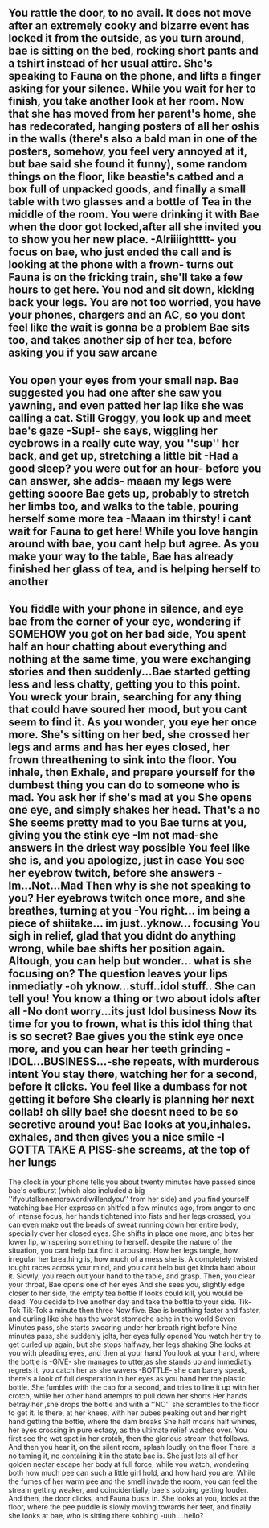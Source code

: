 You rattle the door, to no avail. It does not move after an extremely cooky and bizarre event has locked it from the outside, as you turn around, bae is sitting on the bed, rocking short pants and a tshirt instead of her usual attire. She's speaking to Fauna on the phone, and lifts a finger asking for your silence.
While you wait for her to finish, you take another look at her room. Now that she has moved from her parent's home, she has redecorated, hanging posters of all her oshis in the walls (there's also a bald man in one of the posters, somehow, you feel very annoyed at it, but bae said she found it funny), some random things on the floor, like beastie's catbed and a box full of unpacked goods, and finally a small table with two glasses and a bottle of Tea in the middle of the room. You were drinking it with Bae when the door got locked,after all she invited you to show you her new place.
-Alriiiightttt- you focus on bae, who just ended the call and is looking at the phone with a frown- turns out Fauna is on the fricking train, she'll take a few hours to get here.
You nod and sit down, kicking back your legs. You are not too worried, you have your phones, chargers and an AC, so you dont feel like the wait is gonna be a problem
Bae sits too, and takes another sip of her tea, before asking you if you saw arcane
----------------------------------------------------------------------------------------------------------------------------------------------------------------------
You open your eyes from your small nap. Bae suggested you had one after she saw you yawning, and even patted her lap like she was calling a cat. Still Groggy, you look up and meet bae's gaze
-Sup!- she says, wiggling her eyebrows in a really cute way, you ''sup'' her back, and get up, stretching a little bit
-Had a good sleep? you were out for an hour- before you can answer, she adds- maaan my legs were getting sooore
Bae gets up, probably to stretch her limbs too, and walks to the table, pouring herself some more tea
-Maaan im thirsty! i cant wait for Fauna to get here!
While you love hangin around with bae, you cant help but agree. As you make your way to the table, Bae has already finished her glass of tea, and is helping herself to another
----------------------------------------------------------------------------------------------------------------------------------------------------------------------
You fiddle with your phone in silence, and eye bae from the corner of your eye, wondering if SOMEHOW you got on her bad side, You spent half an hour chatting about everything and nothing at the same time, you were exchanging stories and then suddenly...Bae started getting less and less chatty, getting you to this point.
You wreck your brain, searching for any thing that could have soured her mood, but you cant seem to find it. As you wonder, you eye her once more.
She's sitting on her bed, she crossed her legs and arms and has her eyes closed, her frown threathening to sink into the floor.
You inhale, then Exhale, and prepare yourself for the dumbest thing you can do to someone who is mad.
You ask her if she's mad at you
She opens one eye, and simply shakes her head. That's a no
She seems pretty mad to you
Bae turns at you, giving you the stink eye
-Im not mad-she answers in the driest way possible
You feel like she is, and you apologize, just in case
You see her eyebrow twitch, before she answers 
-Im...Not...Mad
Then why is she not speaking to you?
Her eyebrows twitch once more, and she breathes, turning at you
-You right... im being a piece of shiitake... im just..yknow... focusing
You sigh in relief, glad that you didnt do anything wrong, while bae shifts her position again.
Altough, you can help but wonder... what is she focusing on? The question leaves your lips inmediatly
-oh yknow...stuff..idol stuff..
She can tell you! You know a thing or two about idols after all
-No dont worry...its just Idol business
Now its time for you to frown, what is this idol thing that is so secret?
Bae gives you the stink eye once more, and you can hear her teeth grinding
-IDOL...BUSINESS...-she repeats, with murderous intent
You stay there, watching her for a second, before it clicks. You feel like a dumbass for not getting it before
She clearly is planning her next collab! oh silly bae! she doesnt need to be so secretive around you!
Bae looks at you,inhales. exhales, and then gives you a nice smile
-I GOTTA TAKE A PISS-she screams, at the top of her lungs
--------------------------------------------------------------------------------------------------------------------------------------------------------------------
The clock in your phone tells you about twenty minutes have passed since bae's outburst (which also included a big ''ifyoutalkonemorewordiwillendyou'' from her side) and you find yourself watching bae
Her expression shitfed a few minutes ago, from anger to one of intense focus, her hands tightened into fists and her legs crossed, you can even make out the beads of sweat running down her entire body, specially over her closed eyes.
She shifts in place one more, and bites her lower lip, whispering something to herself. despite the nature of the situation, you cant help but find it arousing.
How her legs tangle, how irregular her breathing is, how much of a mess she is.
A completely twisted tought races across your mind, and you cant help but get kinda hard about it.
Slowly, you reach out your hand to the table, and grasp.
Then, you clear your throat, Bae opens one of her eyes
And she sees you, slightly edge closer to her side, the empty tea bottle
If looks could kill, you would be dead. You decide to live another day and take the bottle to your side.
Tik-Tok
Tik-Tok
a minute
then three
Now five. Bae is breathing faster and faster, and curling like she has the worst stomache ache in the world
Seven Minutes pass, she starts swearing under her breath
right before Nine minutes pass, she suddenly jolts, her eyes fully opened
You watch her try to get curled up again, but she stops halfway, her legs shaking
She looks at you with pleading eyes, and then at your hand
You look at your hand, where the bottle is
-GiVE- she manages to utter,as she stands up and inmediatly regrets it, you catch her as she wavers
-BOTTLE- she can barely speak, there's a look of full desperation in her eyes as you hand her the plastic bottle. She fumbles with the cap for a second, and tries to line it up with her crotch, while her other hand attempts to pull down her shorts 
Her hands betray her ,she drops the bottle and with a ''NO'' she scrambles to the floor to get it. 
Is there, at her knees, with her pubes peaking out and her right hand getting the bottle, where the dam breaks
She half moans half whines, her eyes crossing in pure ectasy, as the ultimate relief washes over. You first see the wet spot in her crotch, then the glorious stream that follows.
And then you hear it, on the silent room, splash loudly on the floor
 There is no taming it, no containing it in the state bae is. She just lets all of her golden nectar escape her body at full force, while you watch, wondering both how much pee can such a little girl hold, and how hard you are.
While the fumes of her warm pee and the smell invade the room, you can feel the stream getting weaker, and coincidentially, bae's sobbing getting louder.
And then, the door clicks, and Fauna busts in.
 She looks at you, looks at the floor, where the pee puddle is slowly moving towards her feet, and finally she looks at bae, who is sitting there sobbing
-uuh....hello?